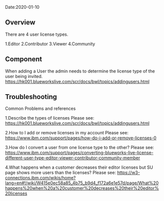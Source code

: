 Date:2020-01-10

## Overview 

There are 4 user license types. 

1.Editor 
2.Contributor 
3.Viewer 
4.Community

## Component 

When adding a User the admin needs to determine the license type of the user being invited. 
https://hk001.blueworkslive.com/scr/docs/bwl/topics/addingusers.html

## Troubleshooting 

Common Problems and references 

1.Describe the types of licenses 
Please see: 
https://hk001.blueworkslive.com/scr/docs/bwl/topics/addingusers.html 

2.How to I add or remove licenses in my account 
Please see: 
https://www.ibm.com/support/pages/how-do-i-add-or-remove-licenses-0 

3.How do I convert a user from one license type to the other? 
Please see: 
https://www.ibm.com/support/pages/converting-blueworks-live-license-different-user-type-editor-viewer-contributor-community-member 

4.What happens when a customer decreases their editor licenses but SU page shows more users than the licenses? 
Please see: 
https://w3-connections.ibm.com/wikis/home?lang=en#!/wiki/W415e0ec58a85_4b75_b9d4_f172a6e1e57d/page/What%20happens%20when%20a%20customer%20decreases%20their%20editor%20licenses 
